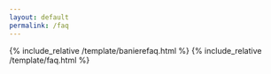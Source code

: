 ```yaml
---
layout: default
permalink: /faq
---
```


{% include_relative /template/banierefaq.html %}
{% include_relative /template/faq.html %}
